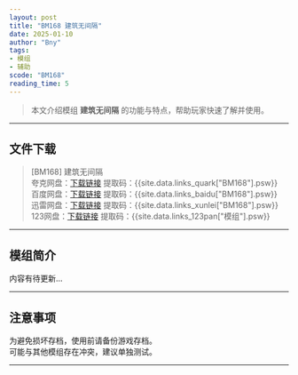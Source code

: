 ```yaml
---
layout: post
title: "BM168 建筑无间隔"
date: 2025-01-10
author: "Bny"
tags: 
- 模组
- 辅助
scode: "BM168"
reading_time: 5
---
```


> 本文介绍模组 **建筑无间隔** 的功能与特点，帮助玩家快速了解并使用。

---

## 文件下载

> [BM168] 建筑无间隔  
夸克网盘：[下载链接]({{site.data.links_quark["BM168"].url}}) 提取码：{{site.data.links_quark["BM168"].psw}}  
百度网盘：[下载链接]({{site.data.links_baidu["BM168"].url}}) 提取码：{{site.data.links_baidu["BM168"].psw}}  
迅雷网盘：[下载链接]({{site.data.links_xunlei["BM168"].url}}) 提取码：{{site.data.links_xunlei["BM168"].psw}}  
123网盘：[下载链接]({{site.data.links_123pan["模组"].url}}) 提取码：{{site.data.links_123pan["模组"].psw}}  

---

## 模组简介

>  
内容有待更新...  

---

## 注意事项

>  
为避免损坏存档，使用前请备份游戏存档。  
可能与其他模组存在冲突，建议单独测试。  

---

